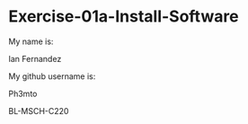 # Exercise-01a-Install-Software
My name is:

Ian Fernandez

My github username is:

Ph3mto

BL-MSCH-C220
